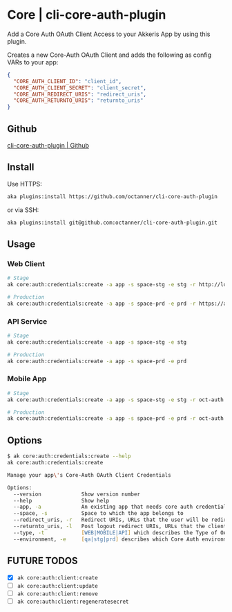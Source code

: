 # Core | cli-core-auth-plugin

Add a Core Auth OAuth Client Access to your Akkeris App by using this plugin.

Creates a new Core-Auth OAuth Client and adds the following as config VARs to your app:

```json
{
  "CORE_AUTH_CLIENT_ID": "client_id",
  "CORE_AUTH_CLIENT_SECRET": "client_secret",
  "CORE_AUTH_REDIRECT_URIS": "redirect_uris",
  "CORE_AUTH_RETURNTO_URIS": "returnto_uris"
}
```

## Github

[cli-core-auth-plugin | Github](https://github.com/octanner/cli-core-auth-plugin)

## Install

Use HTTPS:

```zsh
aka plugins:install https://github.com/octanner/cli-core-auth-plugin
```

or via SSH:

```zsh
aka plugins:install git@github.com:octanner/cli-core-auth-plugin.git
```

## Usage

### Web Client

```zsh
# Stage
ak core:auth:credentials:create -a app -s space-stg -e stg -r http://localhost:3000/auth/callback -r https://app-stg.octanner.io/auth/callback -l http://localhost:3000/auth/login -l https://app-stg.octanner.io/auth/login

# Production
ak core:auth:credentials:create -a app -s space-prd -e prd -r https://app.octanner.io/auth/callback -l https://app.octanner.io/auth/login
```

### API Service

```zsh
# Stage
ak core:auth:credentials:create -a app -s space-stg -e stg

# Production
ak core:auth:credentials:create -a app -s space-prd -e prd
```

### Mobile App

```zsh
# Stage
ak core:auth:credentials:create -a app -s space-stg -e stg -r oct-auth://mobile-app/callback -l oct-auth://mobile-app/logout

# Production
ak core:auth:credentials:create -a app -s space-prd -e prd -r oct-auth://mobile-app/callback -l oct-auth://mobile-app/logout
```

## Options

```zsh
$ ak core:auth:credentials:create --help
ak core:auth:credentials:create

Manage your app\'s Core-Auth OAuth Client Credentials

Options:
  --version             Show version number                                                                            [boolean]
  --help                Show help                                                                                      [boolean]
  --app, -a             An existing app that needs core auth credentials                                               [string] [required]
  --space, -s           Space to which the app belongs to                                                              [string]
  --redirect_uris, -r   Redirect URIs, URLs that the user will be redirected to upon authenticating                    [string]
  --returnto_uris, -l   Post logout redirect URIs, URLs that the client can redirect a user to after logging out       [string]
  --type, -t            [WEB|MOBILE|API] which describes the Type of OAUTH Client your app needs                       [string]
  --environment, -e     [qa|stg|prd] describes which Core Auth environment the credentials will be created             [string]
```

## FUTURE TODOS

- [x] `ak core:auth:client:create`
- [ ] `ak core:auth:client:update`
- [ ] `ak core:auth:client:remove`
- [ ] `ak core:auth:client:regeneratesecret`
